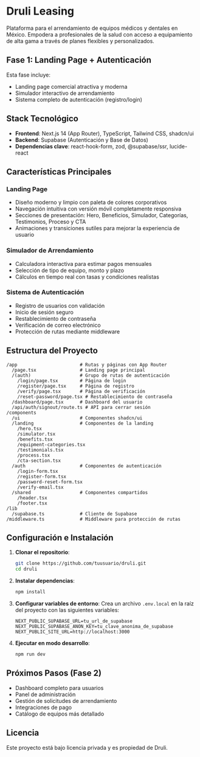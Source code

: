 # Druli Leasing

Plataforma para el arrendamiento de equipos médicos y dentales en México. Empodera a profesionales de la salud con acceso a equipamiento de alta gama a través de planes flexibles y personalizados.

## Fase 1: Landing Page + Autenticación

Esta fase incluye:
- Landing page comercial atractiva y moderna
- Simulador interactivo de arrendamiento
- Sistema completo de autenticación (registro/login)

## Stack Tecnológico

- **Frontend**: Next.js 14 (App Router), TypeScript, Tailwind CSS, shadcn/ui
- **Backend**: Supabase (Autenticación y Base de Datos)
- **Dependencias clave**: react-hook-form, zod, @supabase/ssr, lucide-react

## Características Principales

### Landing Page
- Diseño moderno y limpio con paleta de colores corporativos
- Navegación intuitiva con versión móvil completamente responsiva
- Secciones de presentación: Hero, Beneficios, Simulador, Categorías, Testimonios, Proceso y CTA
- Animaciones y transiciones sutiles para mejorar la experiencia de usuario

### Simulador de Arrendamiento
- Calculadora interactiva para estimar pagos mensuales
- Selección de tipo de equipo, monto y plazo
- Cálculos en tiempo real con tasas y condiciones realistas

### Sistema de Autenticación
- Registro de usuarios con validación
- Inicio de sesión seguro
- Restablecimiento de contraseña
- Verificación de correo electrónico
- Protección de rutas mediante middleware

## Estructura del Proyecto

```
/app                       # Rutas y páginas con App Router
  /page.tsx                # Landing page principal
  /(auth)                  # Grupo de rutas de autenticación
    /login/page.tsx        # Página de login
    /register/page.tsx     # Página de registro
    /verify/page.tsx       # Página de verificación
    /reset-password/page.tsx # Restablecimiento de contraseña
  /dashboard/page.tsx      # Dashboard del usuario
  /api/auth/signout/route.ts # API para cerrar sesión
/components
  /ui                      # Componentes shadcn/ui
  /landing                 # Componentes de la landing
    /hero.tsx
    /simulator.tsx
    /benefits.tsx
    /equipment-categories.tsx
    /testimonials.tsx
    /process.tsx
    /cta-section.tsx
  /auth                    # Componentes de autenticación
    /login-form.tsx
    /register-form.tsx
    /password-reset-form.tsx
    /verify-email.tsx
  /shared                  # Componentes compartidos
    /header.tsx
    /footer.tsx
/lib
  /supabase.ts             # Cliente de Supabase
/middleware.ts             # Middleware para protección de rutas
```

## Configuración e Instalación

1. **Clonar el repositorio**:
   ```bash
   git clone https://github.com/tuusuario/druli.git
   cd druli
   ```

2. **Instalar dependencias**:
   ```bash
   npm install
   ```

3. **Configurar variables de entorno**:
   Crea un archivo `.env.local` en la raíz del proyecto con las siguientes variables:
   ```
   NEXT_PUBLIC_SUPABASE_URL=tu_url_de_supabase
   NEXT_PUBLIC_SUPABASE_ANON_KEY=tu_clave_anonima_de_supabase
   NEXT_PUBLIC_SITE_URL=http://localhost:3000
   ```

4. **Ejecutar en modo desarrollo**:
   ```bash
   npm run dev
   ```

## Próximos Pasos (Fase 2)

- Dashboard completo para usuarios
- Panel de administración
- Gestión de solicitudes de arrendamiento
- Integraciones de pago
- Catálogo de equipos más detallado

## Licencia

Este proyecto está bajo licencia privada y es propiedad de Druli.
